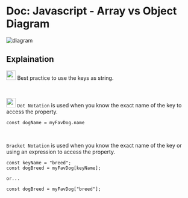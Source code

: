 # Doc: Javascript - Array vs Object Diagram

![diagram](https://jsohndata.s3.amazonaws.com/images/github-gist/array-compared-to-object-diagram.webp)

## Explaination
<img src="https://jsohndata.s3.amazonaws.com/images/github-gist/legend-letter-a.webp" width="25" /> Best practice to use the keys as string.

<br>

<img src="https://jsohndata.s3.amazonaws.com/images/github-gist/legend-letter-b.webp" width="25" />  `Dot Notation` is used when you know the exact name of the key to access the property.

```
const dogName = myFavDog.name
```

<br>

`Bracket Notation` is used when you know the exact name of the key or using an expression to access the property.

```
const keyName = "breed";
const dogBreed = myFavDog[keyName];

or...

const dogBreed = myFavDog["breed"];
```



